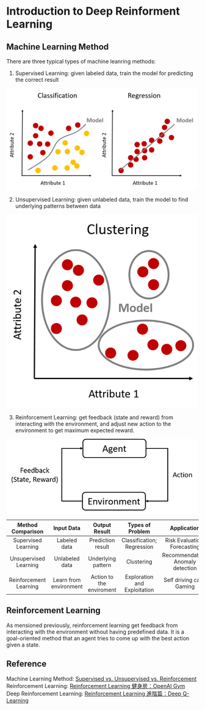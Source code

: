 # Introduction to Deep Reinforment Learning

## Machine Learning Method
There are three typical types of machine leanring methods:
1. Supervised Learning: given labeled data, train the model for predicting the correct result

<p>
<img src="./Image/Supervised Learning.png" alt="Supervised Learning" title="Supervised Learning" width="500">
</p>

2. Unsupervised Learning: given unlabeled data, train the model to find underlying patterns between data

<p>
<img src="./Image/Unsupervised Learning.png" alt="Unsupervised Learning" title="Unsupervised Learning" width="500">
</p>

3. Reinforcement Learning: get feedback (state and reward) from interacting with the environment, and adjust new action to the environment to get maximum expected reward. 

<p>
<img src="./Image/Reinforcement Learning.png" alt="Reinforcement Learning" title="Reinforcement Learning" width="500">
</p>

Method Comparison | Input Data | Output Result | Types of Problem | Application
:---:|:---:|:---:|:---:|:---:
Supervised Learning | Labeled data | Prediction result | Classification; Regression | Risk Evaluation; Forecasting
Unsupervised Learning | Unlabeled data | Underlying pattern | Clustering | Recommendation; Anomaly detection
Reinforcement Learning | Learn from environment | Action to the enviroment | Exploration and Exploitation | Self driving cars; Gaming

## Reinforcement Learning
As mensioned previously, reinforcement learning get feedback from interacting with the environment without having predefined data. It is a goal-oriented method that an agent tries to come up with the best action given a state.



## Reference
Machine Learning Method: [Supervised vs. Unsupervised vs. Reinforcement](https://www.aitude.com/supervised-vs-unsupervised-vs-reinforcement/) 
Reinforcement Learning: [Reinforcement Learning 健身房：OpenAI Gym](https://medium.com/pyladies-taiwan/reinforcement-learning-%E5%81%A5%E8%BA%AB%E6%88%BF-openai-gym-e2ad99311efc)
Deep Reinforcement Learning: [Reinforcement Learning 進階篇：Deep Q-Learning](https://medium.com/pyladies-taiwan/reinforcement-learning-%E9%80%B2%E9%9A%8E%E7%AF%87-deep-q-learning-26b10935a745)

